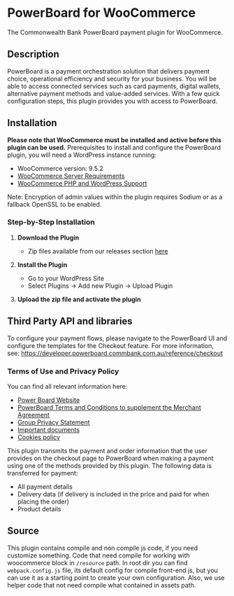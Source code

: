 # PowerBoard for WooCommerce #

The Commonwealth Bank PowerBoard payment plugin for WooCommerce.

## Description ##

PowerBoard is a payment orchestration solution that delivers payment choice, operational efficiency and security for your business. You will be able to access connected services such as card payments, digital wallets, alternative payment methods and value-added services.
With a few quick configuration steps, this plugin provides you with access to PowerBoard.

## Installation ##

**Please note that WooCommerce must be installed and active before this plugin can be used.**
Prerequisites to install and configure the PowerBoard plugin, you will need a WordPress instance running:
- WooCommerce version: 9.5.2
- [WooCommerce Server Requirements](https://woocommerce.com/document/server-requirements/)
- [WooCommerce PHP and WordPress Support](https://woocommerce.com/document/update-php-wordpress/)

Note: Encryption of admin values within the plugin requires Sodium or as a fallback OpenSSL to be enabled.

### Step-by-Step Installation

1. **Download the Plugin**

   - Zip files available from our releases section [here](https://github.com/CommBank-PowerBoard/powerboard-e-commerce-woo/releases/latest)

2. **Install the Plugin**
   - Go to your WordPress Site
   - Select Plugins -> Add new Plugin -> Upload Plugin

3. **Upload the zip file and activate the plugin**

## Third Party API and libraries

To configure your payment flows, please navigate to the PowerBoard UI and configure the templates for the Checkout feature. For more information, see:
https://developer.powerboard.commbank.com.au/reference/checkout

### Terms of Use and Privacy Policy

You can find all relevant information here:

- [Power Board Website](https://www.commbank.com.au/business/payments/take-online-payments/powerboard.html)
- [PowerBoard Terms and Conditions to supplement the Merchant Agreement](https://www.commbank.com.au/content/dam/commbank-assets/business/merchants/2022-09/powerboard-terms-and-conditions-july-2022.pdf)
- [Group Privacy Statement](https://www.commbank.com.au/support/privacy.html?ei=CB-footer_privacy)
- [Important documents](https://www.commbank.com.au/important-info.html?ei=CB-footer_ImportantDocs)
- [Cookies policy](https://www.commbank.com.au/important-info/cookies.html?ei=CB-footer_cookies)

This plugin transmits the payment and order information that the user provides on the checkout page to PowerBoard when making a payment using one of the methods provided by this plugin.
The following data is transferred for payment:
* All payment details
* Delivery data (if delivery is included in the price and paid for when placing the order)
* Product details

## Source

This plugin contains compile and non compile js code, if you need customize something. Code that need compile for working with woocommerce block in `/resource` path.
In root dir you can find `webpack.config.js` file, its default config for compile front-end js, but you can use it as a starting point to create your own configuration.
Also, we use helper code that not need compile what contained in assets path.